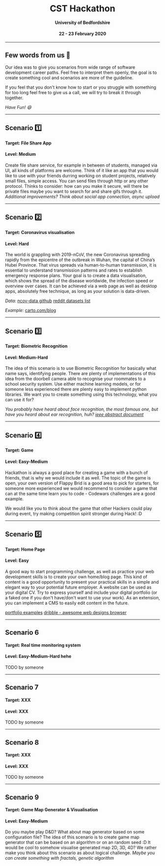 <h1 class="center">CST Hackathon </h3>
<h4 class="center">University of Bedfordshire</h3>
<h4 class="center">22 - 23 February 2020</h3>

---

## Few words from us :mega:

Our idea was to give you scenarios from wide range of software development career paths.
Feel free to interpret them openly, the goal is to create something cool and scenarios are more of the guideline.

If you feel that you don't know how to start or you struggle with something for too long feel free to give us a call, we will try to break it through together.

_Have Fun! :smile:_

---

## Scenario :one:

#### Target: File Share App

#### Level: Medium

Create file share service, for example in between of students, managed via UI, all kinds of platforms are welcome. Think of it like
an app that you would like to use with your friends durring working on student projects, relatively small files, simple access.
You can send files through http or any other protocol. Thinks to consider: how can you make it secure, will there be private files
maybe you want to search for and share gifs through it. _Additional improvements? Think about social app connection, async upload_

---

## Scenario :two:

#### Target: Coronavirus visualisation

#### Level: Hard

The world is grappling with 2019-nCoV, the new Coronavirus spreading rapidly from the epicentre of the outbreak in Wuhan, the capital of China’s Hubei Province. That virus spreads via human-to-human transmission, it is essential to understand transmission patterns and rates to establish emergency response plans. Your goal is to create a data visualisation, which shows the spread of the disease worldwide, the infection speed or overview over cases. It can be achieved via a web page as well as desktop apps, absolutely free technique, as long as your solution is data-driven.

_Data:_
[ncov-data github](https://github.com/CryptoKass/ncov-data)
[reddit datasets list](https://www.reddit.com/r/datasets/comments/exnzrd/coronavirus_datasets/)

_Example:_
[carto.com/blog](https://carto.com/blog/visualizing-emergency-data-coronavirus/)

---

## Scenario :three:

#### Target: Biometric Recognition

#### Level: Medium-Hard

The idea of this scenario is to use Biometric Recognition for basically what name says, identifying people. There are plenty of implementations of this idea from the doorbell camera able to recognise your roommates to a school security system. Use either machine learning models, or for someone less experienced there are plenty easy to implement python libraries. We want you to create something using this technology, what you can use it for?

_You probably have heard about face recognition, the most famous one, but have you heard about ear recognition, huh? [ieee abstract document](https://ieeexplore.ieee.org/abstract/document/4401941)_

---

## Scenario :four:

#### Target: Game

#### Level: Easy-Medium

Hackathon is always a good place for creating a game with a bunch of friends, that is why we would include it as well. The topic of the game is open, your own version of Flappy Brid is a good area to pick for starters, for someone more experienced we would recommend to consider a game that can at the same time learn you to code - Codewars challenges are a good example.

We would like you to think about the game that other Hackers could play during event, try making competition spirit stronger during Hack! :D

---

## Scenario :five:

#### Target: Home Page

#### Level: Easy

A good way to start programming challenge, as well as practice your web development skills is to create your own home/blog page. This kind of content is a good opportunity to present your practical skills in a simple and elegant way to your potential future employer. A website can be used as your digital CV. Try to express yourself and include your digital portfolio (or a faked one if you don't have/don't want to use your work).
As an extension, you can implement a CMS to easily edit content in the future.

[portfolio examples](https://www.mockplus.com/blog/post/web-developer-portfolio)
[dribble - awesome web designs browser](https://dribbble.com/search/portfolio%20website)

---

## Scenario 6

#### Target: Real time monitoring system

#### Level: Easy-Medium-Hard hehe

TODO by someone

---

## Scenario 7

#### Target: XXX

#### Level: XXX

TODO by someone

---

## Scenario 8

#### Target: XXX

#### Level: XXX

TODO by someone

---

## Scenario 9

#### Target: Game Map Generator & Visualisation

#### Level: Easy-Medium

Do you maybe play D&D? What about map generator based on some configuration file? The idea of this scenario is to create game map generator
that can be based on an algorithm or on an random seed :D It would be cool to somehow visualise generated map 2D, 3D, 4D? We rather make you
think about this scenario as about logical challenge. _Maybe you can create something with fractals, genetic algorithm_

<style>
.center {
  text-align: center;
}
</style>

